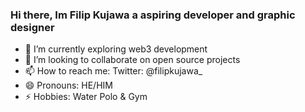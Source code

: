 ### Hi there, Im Filip Kujawa a aspiring developer and graphic designer




- 🌱 I’m currently exploring web3 development
- 🤝 I’m looking to collaborate on open source projects
- 📫 How to reach me: Twitter: @filipkujawa_ 
- 😄 Pronouns: HE/HIM
- ⚡ Hobbies: Water Polo & Gym


